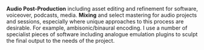 ---
---
**Audio Post-Production** including asset editing and refinement for software, voiceover, podcasts, media. **Mixing** and select mastering for audio projects and sessions, especially where unique approaches to this process are desirable. For example, ambisonic/binaural encoding. I use a number of specialist pieces of software including analogue emulation plugins to sculpt the final output to the needs of the project.